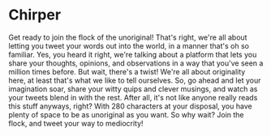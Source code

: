 # Chirper
Get ready to join the flock of the unoriginal! That's right, we're all about letting you tweet your words out into the world, in a manner that's oh so familiar. Yes, you heard it right, we're talking about a platform that lets you share your thoughts, opinions, and observations in a way that you've seen a million times before. But wait, there's a twist! We're all about originality here, at least that's what we like to tell ourselves. So, go ahead and let your imagination soar, share your witty quips and clever musings, and watch as your tweets blend in with the rest. After all, it's not like anyone really reads this stuff anyways, right? With 280 characters at your disposal, you have plenty of space to be as unoriginal as you want. So why wait? Join the flock, and tweet your way to mediocrity!
